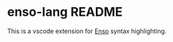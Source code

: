 # enso-lang README

This is a vscode extension for [Enso](https://github.com/enso-org/enso) syntax highlighting.